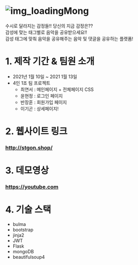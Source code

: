  # ![img_loading](https://user-images.githubusercontent.com/96720419/149255562-25e08d6b-6431-4924-80bd-f7aeba329796.png)Mong 
 수시로 달라지는 감정들!! 당신의 지금 감정은??  
 감성에 맞는 태그별로 음악을 공유받으세요!!  
 감성 태그에 맞춰 음악을 공유해주는 음악 및 댓글을 공유하는 플랫폼!
 
 # 1. 제작 기간 & 팀원 소개
 - 2021년 1월 10일 ~ 2021 1월 13일
 - 4인 1조 팀 프로젝트
     - 최연서 : 메인페이지 + 전체페이지 CSS
     - 윤현정 : 로그인 페이지
     - 반장훈 : 회원가입 페이지
     - 이기곤 : 상세페이지!

 
 # 2. 웹사이트 링크
 ### http://stgon.shop/
 
 # 3. 데모영상
 ### https://youtube.com
 
 # 4. 기술 스택
 * bulma
 * bootstrap
 * jinja2
 * JWT
 * Flask
 * mongoDB
 * beautifulsoup4
